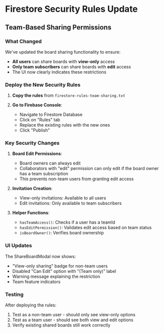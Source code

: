 # Firestore Security Rules Update

## Team-Based Sharing Permissions

### What Changed

We've updated the board sharing functionality to ensure:
- **All users** can share boards with **view-only** access
- **Only team subscribers** can share boards with **edit** access
- The UI now clearly indicates these restrictions

### Deploy the New Security Rules

1. **Copy the rules** from `firestore-rules-team-sharing.txt`

2. **Go to Firebase Console**:
   - Navigate to Firestore Database
   - Click on "Rules" tab
   - Replace the existing rules with the new ones
   - Click "Publish"

### Key Security Changes

1. **Board Edit Permissions**:
   - Board owners can always edit
   - Collaborators with "edit" permission can only edit if the board owner has a team subscription
   - This prevents non-team users from granting edit access

2. **Invitation Creation**:
   - View-only invitations: Available to all users
   - Edit invitations: Only available to team subscribers

3. **Helper Functions**:
   - `hasTeamAccess()`: Checks if a user has a teamId
   - `hasEditPermission()`: Validates edit access based on team status
   - `isBoardOwner()`: Verifies board ownership

### UI Updates

The ShareBoardModal now shows:
- "View-only sharing" badge for non-team users
- Disabled "Can Edit" option with "(Team only)" label
- Warning message explaining the restriction
- Team feature indicators

### Testing

After deploying the rules:
1. Test as a non-team user - should only see view-only options
2. Test as a team user - should see both view and edit options
3. Verify existing shared boards still work correctly